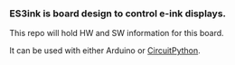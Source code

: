 ### ES3ink is board design to control e-ink displays. 

This repo will hold HW and SW information for this board. 

It can be used with either Arduino or [CircuitPython](https://github.com/dronecz/circuitpython).
